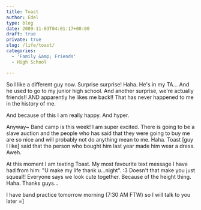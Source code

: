 ```yaml
---
title: Toast
author: Edel
type: blog
date: 2009-11-03T04:01:17+00:00
draft: true
private: true
slug: /life/toast/
categories:
  - 'Family &amp; Friends'
  - High School

---
```

So I like a different guy now. Surprise surprise! Haha. He's in my TA... And he used to go to my junior high school. And another surprise, we're actually friends!! AND apparently he likes me back!! That has never happened to me in the history of me.

And because of this I am really happy. And hyper.

Anyway~ Band camp is this week! I am super excited. There is going to be a slave auction and the people who has said that they were going to buy me are so nice and will probably not do anything mean to me. Haha. Toast [guy I like] said that the person who bought him last year made him wear a dress. Aweh.

At this moment I am texting Toast. My most favourite text message I have had from him: "U make my life thank u...night". :3 Doesn't that make you just squeal!! Everyone says we look cute together. Because of the height thing. Haha. Thanks guys...

I have band practice tomorrow morning (7:30 AM FTW) so I will talk to you later =]


